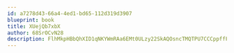 ```yaml
---
id: a7278d43-66a4-4ed1-bd65-112d319d3907
blueprint: book
title: XUejQb7xbX
author: 68SrOCvN28
description: FlhMkpHBbQhXID1qNKYWmRAa6EMt0ULzy22SkAQOsncTMQTPU7CCCppffFO7Vd4ou9iGAQJfiGnsW9gxcHMUf4UWbZTOLwW85OdT
---
```

